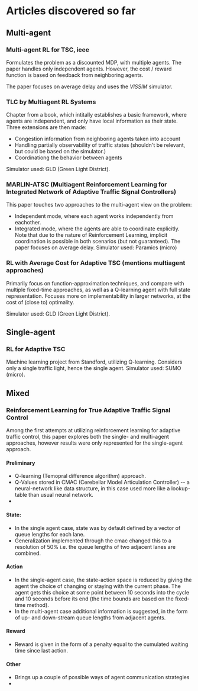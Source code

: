 # Articles discovered so far


## Multi-agent
### Multi-agent RL for TSC, ieee
Formulates the problem as a discounted MDP, with multiple agents.
The paper handles only independent agents. However, the cost / reward function is based on feedback from neighboring agents.

The paper focuses on average delay and uses the _VISSIM_ simulator.
### TLC by Multiagent RL Systems
Chapter from a book, which intitally establishes a basic framework, where agents are independent, and only have local information as their state. Three extensions are then made: 
 * Congestion information from neighboring agents taken into account
 * Handling partially observability of traffic states (shouldn't be relevant, but could be based on the simulator.)
 * Coordinationg the behavior between agents
 
Simulator used: GLD (Green Light District).

### MARLIN-ATSC (Multiagent Reinforcement Learning for Integrated Network of Adaptive Traffic Signal Controllers)
This paper touches two approaches to the multi-agent view on the problem:
 * Independent mode, where each agent works independently from eachother.
 * Integrated mode, where the agents are able to coordinate explicitly.
Note that due to the nature of Reinforcement Learning, implicit coordination is possible in both scenarios (but not guaranteed).
The paper focuses on average delay.
Simulator used: Paramics (micro)

### RL with Average Cost for Adaptive TSC (mentions multiagent approaches)
Primarily focus on function-approximation techniques, and compare with multiple fixed-time approaches, as well as a Q-learning agent with full state representation.
Focuses more on implementability in larger networks, at the cost of (close to) optimality.

Simulator used: GLD (Green Light District).

## Single-agent

### RL for Adaptive TSC
Machine learning project from Standford, utilizing Q-learning.
Considers only a single traffic light, hence the single agent.
Simulator used: SUMO (micro).

## Mixed

### Reinforcement Learning for True Adaptive Traffic Signal Control
Among the first attempts at utilizing reinforcement learning for adaptive traffic control, this paper explores both the single- and multi-agent approaches, however results were only represented for the single-agent approach.

#### Preliminary
 * Q-learning (Temopral difference algorithm) approach.
 * Q-Values stored in CMAC (Cerebellar Model  Articulation  Controller) -- a neural-network like data structure, in this case used more like a lookup-table than usual neural network.
 * 

#### State:
* In the single agent case, state was by default defined by a vector of queue lengths for each lane.
* Generalization implemented through the cmac changed this to a resolution of 50% i.e. the queue lengths of two adjacent lanes are combined.

#### Action
 * In the single-agent case, the state-action space is reduced by giving the agent the choice of changing or staying with the current phase. The agent gets this choice at some point between 10 seconds into the cycle and 10 seconds before its end (the time bounds are based on the fixed-time method).
 * In the multi-agent case additional information is suggested, in the form of up- and down-stream queue lengths from adjacent agents.

#### Reward
 * Reward is given in the form of a penalty equal to the cumulated waiting time since last action.

#### Other
 * Brings up a couple of possible ways of agent communication strategies
 * 